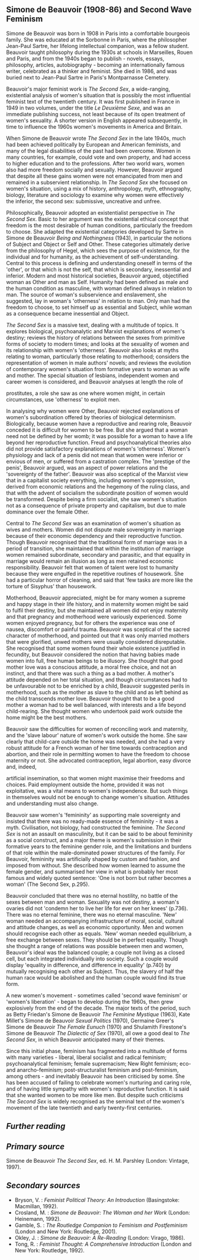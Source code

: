 ## **Simone de Beauvoir (1908-86) and Second Wave Feminism**

Simone de Beauvoir was born in 1908 in Paris into a comfortable bourgeois family. She was educated at the Sorbonne in Paris, where the philosopher Jean-Paul Sartre, her lifelong intellectual companion, was a fellow student. Beauvoir taught philosophy during the 1930s at schools in Marseilles, Rouen and Paris, and from the 1940s began to publish - novels, essays, philosophy, articles, autobiography - becoming an internationally famous writer, celebrated as a thinker and feminist. She died in 1986, and was buried next to Jean-Paul Sartre in Paris's Montparnasse Cemetery.

Beauvoir's major feminist work is *The Second Sex*, a wide-ranging, existential analysis of women's situation that is possibly the most influential feminist text of the twentieth century. It was first published in France in 1949 in two volumes, under the title *Le Deuxième Sexe*, and was an immediate publishing success, not least because of its open treatment of women's sexuality. A shorter version in English appeared subsequently, in time to influence the 1960s women's movements in America and Britain.

When Simone de Beauvoir wrote *The Second Sex* in the late 1940s, much had been achieved politically by European and American feminists, and many of the legal disabilities of the past had been overcome. Women in many countries, for example, could vote and own property, and had access to higher education and to the professions. After two world wars, women also had more freedom socially and sexually. However, Beauvoir argued that despite all these gains women were not emancipated from men and remained in a subservient relationship. In *The Second Sex* she focused on women's situation, using a mix of history, anthropology, myth, ethnography, biology, literature and sociology to examine why women were effectively the inferior, the second sex: submissive, uncreative and unfree.

Philosophically, Beauvoir adopted an existentialist perspective in *The Second Sex*. Basic to her argument was the existential ethical concept that freedom is the most desirable of human conditions, particularly the freedom to choose. She adapted the existential categories developed by Sartre in Simone de Beauvoir *Being and Nothingness* (1943), in particular the notions of Subject and Object or Self and Other. These categories ultimately derive from the philosophy of Hegel, which sees the purpose of existence, for the individual and for humanity, as the achievement of self-understanding. Central to this process is defining and understanding oneself in terms of the 'other', or that which is not the self, that which is secondary, inessential and inferior. Modern and most historical societies, Beauvoir argued, objectified woman as Other and man as Self. Humanity had been defined as male and the human condition as masculine, with woman defined always in relation to man. The source of woman's subservience and enslavement, she suggested, lay in woman's 'otherness' in relation to man. Only man had the freedom to choose, to set himself up as essential and Subject, while woman as a consequence became inessential and Object.

*The Second Sex* is a massive text, dealing with a multitude of topics. It explores biological, psychoanalytic and Marxist explanations of women's destiny; reviews the history of relations between the sexes from primitive forms of society to modern times; and looks at the sexuality of women and its relationship with women's 'otherness'. Beauvoir also looks at myths relating to woman, particularly those relating to motherhood; considers the representation of women in male authors' novels; and reviews the evolution of contemporary women's situation from formative years to woman as wife and mother. The special situation of lesbians, independent women and career women is considered, and Beauvoir analyses at length the role of

prostitutes, a role she saw as one where women might, in certain circumstances, use 'otherness' to exploit men.

In analysing why women were Other, Beauvoir rejected explanations of women's subordination offered by theories of biological determinism. Biologically, because women have a reproductive and rearing role, Beauvoir conceded it is difficult for women to be free. But she argued that a woman need not be defined by her womb; it was possible for a woman to have a life beyond her reproductive function. Freud and psychoanalytical theories also did not provide satisfactory explanations of women's 'otherness'. Women's physiology and lack of a penis did not mean that women were inferior or envious of men, or suffered from a castration complex. The 'prestige of the penis', Beauvoir argued, was an aspect of power relations and the 'sovereignty of the father'. Beauvoir was also sceptical of the Marxist view that in a capitalist society everything, including women's oppression, derived from economic relations and the hegemony of the ruling class, and that with the advent of socialism the subordinate position of women would be transformed. Despite being a firm socialist, she saw women's situation not as a consequence of private property and capitalism, but due to male dominance over the female Other.

Central to *The Second Sex* was an examination of women's situation as wives and mothers. Women did not dispute male sovereignty in marriage because of their economic dependency and their reproductive function. Though Beauvoir recognised that the traditional form of marriage was in a period of transition, she maintained that within the institution of marriage women remained subordinate, secondary and parasitic, and that equality in marriage would remain an illusion as long as men retained economic responsibility. Beauvoir felt that women of talent were lost to humanity because they were engulfed in the repetitive routines of housework. She had a particular horror of cleaning, and said that 'few tasks are more like the torture of Sisyphus' than housework.

Motherhood, Beauvoir appreciated, might be for many women a supreme and happy stage in their life history, and in maternity women might be said to fulfil their destiny, but she maintained all women did not enjoy maternity and that pregnancy and motherhood were variously experienced. Some women enjoyed pregnancy, but for others the experience was one of nausea, discomfort or painful trauma. Beauvoir was sceptical of the sacred character of motherhood, and pointed out that it was only married mothers that were glorified, unwed mothers were usually considered disreputable. She recognised that some women found their whole existence justified in fecundity, but Beauvoir considered the notion that having babies made women into full, free human beings to be illusory. She thought that good mother love was a conscious attitude, a moral free choice, and not an instinct, and that there was such a thing as a bad mother. A mother's attitude depended on her total situation, and though circumstances had to be unfavourable not to be enriched by a child, Beauvoir suggested perils in motherhood, such as the mother as slave to the child and as left behind as the child transcends mother love. Beauvoir thought that to be a good mother a woman had to be well balanced, with interests and a life beyond child-rearing. She thought women who undertook paid work outside the home might be the best mothers.

Beauvoir saw the difficulties for women of reconciling work and maternity, and the 'slave labour' nature of women's work outside the home. She saw clearly that child-care outside the home was needed, and she had a very robust attitude for a French woman of her time towards contraception and abortion, and their role in permitting women to have the freedom to choose maternity or not. She advocated contraception, legal abortion, easy divorce and, indeed,

artificial insemination, so that women might maximise their freedoms and choices. Paid employment outside the home, provided it was not exploitative, was a vital means to women's independence. But such things in themselves would not be enough to change women's situation. Attitudes and understanding must also change.

Beauvoir saw women's 'femininity' as supporting male sovereignty and insisted that there was no ready-made essence of femininity - it was a myth. Civilisation, not biology, had constructed the feminine. *The Second Sex* is not an assault on masculinity, but it can be said to be about femininity as a social construct, and a major theme is women's submission in their formative years to the feminine gender role, and the limitations and burdens of that role within the male-dominated power structures of the family. For Beauvoir, femininity was artificially shaped by custom and fashion, and imposed from without. She described how women learned to assume the female gender, and summarised her view in what is probably her most famous and widely quoted sentence: 'One is not born but rather becomes a woman' (The Second Sex, p.295).

Beauvoir concluded that there was no eternal hostility, no battle of the sexes between man and woman. Sexuality was not destiny, a woman's ovaries did not 'condemn her to live her life for ever on her knees' (p.736). There was no eternal feminine, there was no eternal masculine. 'New' woman needed an accompanying infrastructure of moral, social, cultural and attitude changes, as well as economic opportunity. Men and women should recognise each other as equals. 'New' woman needed equilibrium, a free exchange between sexes. They should be in perfect equality. Though she thought a range of relations was possible between men and women, Beauvoir's ideal was the balanced couple; a couple not living as a closed cell, but each integrated individually into society. Such a couple would display 'equality in difference, and difference in equality' (p.740) by mutually recognising each other as Subject. Thus, the slavery of half the human race would be abolished and the human couple would find its true form.

A new women's movement - sometimes called 'second wave feminism' or 'women's liberation' - began to develop during the 1960s, then grew explosively from the end of the decade. The major texts of the period, such as Betty Friedan's Simone de Beauvoir *The Feminine Mystique* (1963), Kate Millet's Simone de Beauvoir *Sexual Politics* (1970), Germaine Greer's Simone de Beauvoir *The Female Eunuch* (1970) and Shulamith Firestone's Simone de Beauvoir *The Dialectic of Sex* (1970), all owe a good deal to *The Second Sex*, in which Beauvoir anticipated many of their themes.

Since this initial phase, feminism has fragmented into a multitude of forms with many varieties - liberal, liberal socialist and radical feminism; psychoanalytical feminism; female supremacism; New Right feminism; eco- and anarcho-feminism; post-structuralist feminism and post-feminism, among others - and inevitably Beauvoir has been criticised by some. She has been accused of failing to celebrate women's nurturing and caring role, and of having little sympathy with women's reproductive function. It is said that she wanted women to be more like men. But despite such criticisms *The Second Sex* is widely recognised as the seminal text of the women's movement of the late twentieth and early twenty-first centuries.

## *Further reading*

## *Primary source*

Simone de Beauvoir *The Second Sex*, ed. H. M. Parshley (London: Vintage, 1997).

## *Secondary sources*

- Bryson, V. : *Feminist Political Theory: An Introduction* (Basingstoke: Macmillan, 1992).
- Crosland, M. : *Simone de Beauvoir: The Woman and her Work* (London: Heinemann, 1992).
- Gamble, S. : *The Routledge Companion to Feminism and Postfeminism* (London and New York: Routledge, 2001).
- Okley, J. : *Simone de Beauvoir: A Re-Reading* (London: Virago, 1986).
- Tong, R. : *Feminist Thought: A Comprehensive Introduction* (London and New York: Routledge, 1992).
